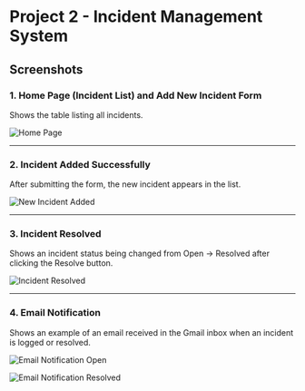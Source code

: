# Project 2 - Incident Management System

## Screenshots

### 1. Home Page (Incident List) and Add New Incident Form  
Shows the table listing all incidents.

![Home Page](https://github.com/user-attachments/assets/6cdcbd4e-ec95-4ea6-8b05-bae20e58f777)

---

### 2. Incident Added Successfully  
After submitting the form, the new incident appears in the list.

![New Incident Added](https://github.com/user-attachments/assets/820dc2f8-10d2-4d76-8761-6bde4f7c7448)

---

### 3. Incident Resolved  
Shows an incident status being changed from Open → Resolved after clicking the Resolve button.

![Incident Resolved](https://github.com/user-attachments/assets/8e19af97-3bca-48bd-97b5-eab0dfca03ce)

---

### 4. Email Notification  
Shows an example of an email received in the Gmail inbox when an incident is logged or resolved.

![Email Notification Open](https://github.com/user-attachments/assets/a36b1aa8-9ee0-40b8-8e60-5fe0fd760b4e)

![Email Notification Resolved](https://github.com/user-attachments/assets/2ba927cd-6916-47c9-b2e5-3da9b146f09c)
